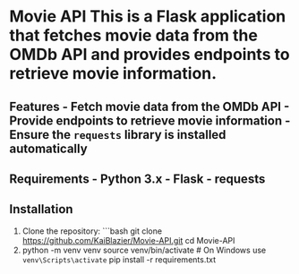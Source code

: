 # Movie API This is a Flask application that fetches movie data from the OMDb API and provides endpoints to retrieve movie information. 
## Features - Fetch movie data from the OMDb API - Provide endpoints to retrieve movie information - Ensure the `requests` library is installed automatically 
## Requirements - Python 3.x - Flask - requests
## Installation
1. Clone the repository: ```bash git clone https://github.com/KaiBlazier/Movie-API.git cd Movie-API
2. python -m venv venv
source venv/bin/activate  # On Windows use `venv\Scripts\activate`
pip install -r requirements.txt
